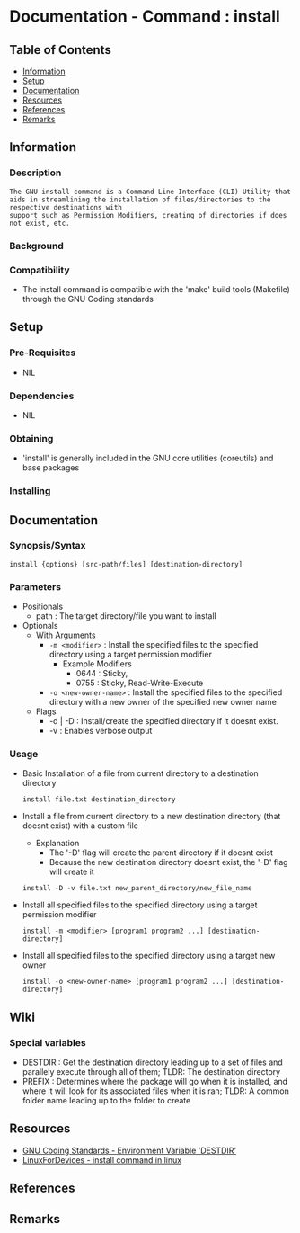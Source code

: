 # Documentation - Command : install

## Table of Contents
+ [Information](#information)
+ [Setup](#setup)
+ [Documentation](#documentation)
+ [Resources](#resources)
+ [References](#references)
+ [Remarks](#remarks)

## Information

### Description
```
The GNU install command is a Command Line Interface (CLI) Utility that aids in streamlining the installation of files/directories to the respective destinations with 
support such as Permission Modifiers, creating of directories if does not exist, etc.
```

### Background

### Compatibility
+ The install command is compatible with the 'make' build tools (Makefile) through the GNU Coding standards

## Setup

### Pre-Requisites
+ NIL

### Dependencies
+ NIL

### Obtaining
+ 'install' is generally included in the GNU core utilities (coreutils) and base packages

### Installing

## Documentation

### Synopsis/Syntax
```console
install {options} [src-path/files] [destination-directory]
```

### Parameters
- Positionals
    - path : The target directory/file you want to install
- Optionals
    - With Arguments
        + `-m <modifier>` : Install the specified files to the specified directory using a target permission modifier 
            - Example Modifiers
                + 0644 : Sticky, 
                + 0755 : Sticky, Read-Write-Execute
        + `-o <new-owner-name>` : Install the specified files to the specified directory with a new owner of the specified new owner name
    - Flags
        + -d | -D : Install/create the specified directory if it doesnt exist.
        + -v : Enables verbose output

### Usage
- Basic Installation of a file from current directory to a destination directory
    ```console
    install file.txt destination_directory
    ```

- Install a file from current directory to a new destination directory (that doesnt exist) with a custom file
    - Explanation
        + The '-D' flag will create the parent directory if it doesnt exist
        + Because the new destination directory doesnt exist, the '-D' flag will create it
    ```console
    install -D -v file.txt new_parent_directory/new_file_name
    ```

- Install all specified files to the specified directory using a target permission modifier
    ```console
    install -m <modifier> [program1 program2 ...] [destination-directory]
    ```

- Install all specified files to the specified directory using a target new owner
    ```console
    install -o <new-owner-name> [program1 program2 ...] [destination-directory]
    ```

## Wiki
### Special variables
+ DESTDIR : Get the destination directory leading up to a set of files and parallely execute through all of them; TLDR: The destination directory
+ PREFIX  : Determines where the package will go when it is installed, and where it will look for its associated files when it is ran; TLDR: A common folder name leading up to the folder to create

## Resources
+ [GNU Coding Standards - Environment Variable 'DESTDIR'](https://www.gnu.org/prep/standards/html_node/DESTDIR.html)
+ [LinuxForDevices - install command in linux](https://www.linuxfordevices.com/tutorials/linux/install-command-in-linux)

## References

## Remarks

